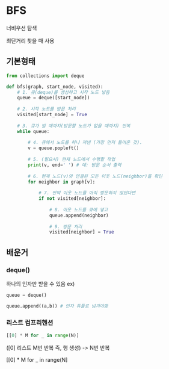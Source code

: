 # BFS
너비우선 탐색

최단거리 찾을 때 사용

## 기본형태
```python
from collections import deque

def bfs(graph, start_node, visited):
    # 1. 큐(deque)를 생성하고 시작 노드 넣음
    queue = deque([start_node])
    
    # 2. 시작 노드를 방문 처리
    visited[start_node] = True
    
    # 3. 큐가 빌 때까지(방문할 노드가 없을 때까지) 반복
    while queue:
        
        # 4. 큐에서 노드를 하나 꺼냄 (가장 먼저 들어온 것).
        v = queue.popleft()
        
        # 5. (필요시) 현재 노드에서 수행할 작업
        print(v, end=' ') # 예: 방문 순서 출력
        
        # 6. 현재 노드(v)와 연결된 모든 이웃 노드(neighbor)를 확인
        for neighbor in graph[v]:
            
            # 7. 만약 이웃 노드를 아직 방문하지 않았다면
            if not visited[neighbor]:
                
                # 8. 이웃 노드를 큐에 넣고
                queue.append(neighbor)
                
                # 9. 방문 처리
                visited[neighbor] = True
```

## 배운거
### deque()
하나의 인자만 받을 수 있음
ex)
```python
queue = deque()

queue.append((a,b)) # 인자 튜플로 넘겨야함
```
### 리스트 컴프리헨션
```python
[[0] * M for _ in range(N)]
```
([0] 리스트 M번 반복 즉, 행 생성) -> N번 반복

[[0] * M for _ in range(N]
